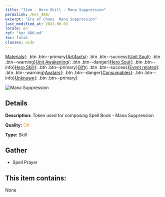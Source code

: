 ```yaml
---
title: "Item - Hero Skill - Mana Suppression"
permalink: /her_480/
excerpt: "Era of Chaos  Mana Suppression"
last_modified_at: 2021-06-03
locale: en
ref: "her_480.md"
toc: false
classes: wide
---
```

 [Materials](/Items/){: .btn .btn--primary}[Artifacts](/Items/Artifacts/){: .btn .btn--success}[Unit Soul](/Items/UnitSoul/){: .btn .btn--warning}[Unit Awakening](/Items/UnitAwakening/){: .btn .btn--danger}[Hero Soul](/Items/HeroSoul/){: .btn .btn--info}[Hero Skill](/Items/HeroSkill/){: .btn .btn--primary}[Gift](/Items/Gift/){: .btn .btn--success}[Event related](/Items/Events/){: .btn .btn--warning}[Avatars](/Items/Avatars/){: .btn .btn--danger}[Consumables](/Items/Consumables/){: .btn .btn--info}[Unknown](/Items/Unknown/){: .btn .btn--primary}

 ![Mana Suppression](/images/t/ps_faliyazhi.png)

## Details
 **Description:** Token used for composing Spell Book - Mana Suppression

 **Quality:** <span style="color: #FF8C00">OK</span>

 **Type:** Skill

## Gather

*    Spell Prayer 

## This item contains:

  None

